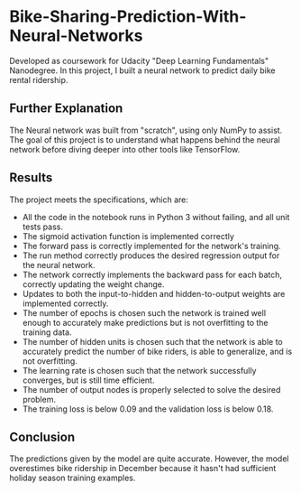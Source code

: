 # Bike-Sharing-Prediction-With-Neural-Networks

Developed as coursework for Udacity "Deep Learning Fundamentals" Nanodegree.
In this project, I built a neural network to predict daily bike rental ridership.

## Further Explanation
The Neural network was built from "scratch", using only NumPy to assist. The goal of this project is to understand what happens behind the neural network before diving deeper into other tools like TensorFlow.

## Results
The project meets the specifications, which are:
- All the code in the notebook runs in Python 3 without failing, and all unit tests pass.
- The sigmoid activation function is implemented correctly
- The forward pass is correctly implemented for the network's training.
- The run method correctly produces the desired regression output for the neural network.
- The network correctly implements the backward pass for each batch, correctly updating the weight change.
- Updates to both the input-to-hidden and hidden-to-output weights are implemented correctly.
- The number of epochs is chosen such the network is trained well enough to accurately make predictions but is not overfitting to the training data.
- The number of hidden units is chosen such that the network is able to accurately predict the number of bike riders, is able to generalize, and is not overfitting.
- The learning rate is chosen such that the network successfully converges, but is still time efficient.
- The number of output nodes is properly selected to solve the desired problem.
- The training loss is below 0.09 and the validation loss is below 0.18.

## Conclusion
The predictions given by the model are quite accurate. However, the model overestimes bike ridership in December because it hasn't had sufficient holiday season training examples.






